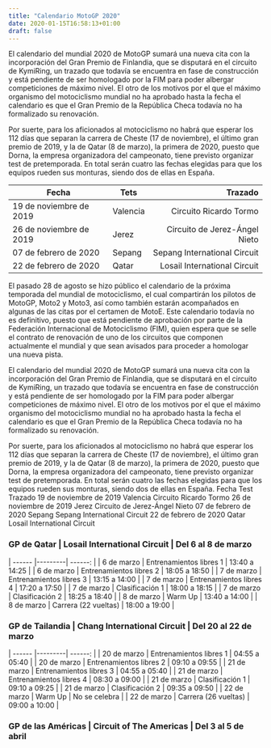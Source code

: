 ```yaml
---
title: "Calendario MotoGP 2020"
date: 2020-01-15T16:58:13+01:00
draft: false
---
```


El calendario del mundial 2020 de MotoGP sumará una nueva cita con la incorporación del Gran Premio de Finlandia, que se disputará en el circuito de KymiRing, un trazado que todavía se encuentra en fase de construcción y está pendiente de ser homologado por la FIM para poder albergar competiciones de máximo nivel. El otro de los motivos por el que el máximo organismo del motociclismo mundial no ha aprobado hasta la fecha el calendario es que el Gran Premio de la República Checa todavía no ha formalizado su renovación.

Por suerte, para los aficionados al motociclismo no habrá que esperar los 112 días que separan la carrera de Cheste (17 de noviembre), el último gran premio de 2019, y la de Qatar (8 de marzo), la primera de 2020, puesto que Dorna, la empresa organizadora del campeonato, tiene previsto organizar test de pretemporada. En total serán cuatro las fechas elegidas para que los equipos rueden sus monturas, siendo dos de ellas en España.

| Fecha  | Tets    | Trazado |
| ------ |---------| ------: |
| 19 de noviembre de 2019  | Valencia   | Circuito Ricardo Tormo     |
| 26 de noviembre de 2019  | Jerez    | Circuito de Jerez-Ángel Nieto    |
| 07 de febrero de 2020 | Sepang | Sepang International Circuit    |
| 22 de febrero de 2020 | Qatar | Losail International Circuit    |

El pasado 28 de agosto se hizo público el calendario de la próxima temporada del mundial de motociclismo, el cual compartirán los pilotos de MotoGP, Moto2 y Moto3, así como también estarán acompañados en algunas de las citas por el certamen de MotoE. Este calendario todavía no es definitivo, puesto que está pendiente de aprobación por parte de la Federación Internacional de Motociclismo (FIM), quien espera que se selle el contrato de renovación de uno de los circuitos que componen actualmente el mundial y que sean avisados para proceder a homologar una nueva pista.

El calendario del mundial 2020 de MotoGP sumará una nueva cita con la incorporación del Gran Premio de Finlandia, que se disputará en el circuito de KymiRing, un trazado que todavía se encuentra en fase de construcción y está pendiente de ser homologado por la FIM para poder albergar competiciones de máximo nivel. El otro de los motivos por el que el máximo organismo del motociclismo mundial no ha aprobado hasta la fecha el calendario es que el Gran Premio de la República Checa todavía no ha formalizado su renovación.

Por suerte, para los aficionados al motociclismo no habrá que esperar los 112 días que separan la carrera de Cheste (17 de noviembre), el último gran premio de 2019, y la de Qatar (8 de marzo), la primera de 2020, puesto que Dorna, la empresa organizadora del campeonato, tiene previsto organizar test de pretemporada. En total serán cuatro las fechas elegidas para que los equipos rueden sus monturas, siendo dos de ellas en España.
Fecha	Test	Trazado
19 de noviembre de 2019	Valencia	Circuito Ricardo Tormo
26 de noviembre de 2019	Jerez	Circuito de Jerez-Ángel Nieto
07 de febrero de 2020	Sepang	Sepang International Circuit
22 de febrero de 2020	Qatar	Losail International Circuit

### GP de Qatar | Losail International Circuit | Del 6 al 8 de marzo

| ------ |---------| ------: |
| 6 de marzo  |  Entrenamientos libres 1  |  13:40 a 14:25 |
| 6 de marzo  |  Entrenamientos libres 2  |  18:05 a 18:50 |
| 7 de marzo  |  Entrenamientos libres 3  |  13:15 a 14:00 |
| 7 de marzo  |  Entrenamientos libres 4  |  17:20 a 17:50 |
| 7 de marzo  |  Clasificación 1  |  18:00 a 18:15 |
| 7 de marzo  |  Clasificación 2  |  18:25 a 18:40 |
| 8 de marzo  |  Warm Up  |  13:40 a 14:00 |
| 8 de marzo  |  Carrera (22 vueltas)  |  18:00 a 19:00 |

### GP de Tailandia | Chang International Circuit | Del 20 al 22 de marzo

| ------ |---------| ------: |
| 20 de marzo  |  Entrenamientos libres 1  |  04:55 a 05:40 |
| 20 de marzo  |  Entrenamientos libres 2  |  09:10 a 09:55 |
| 21 de marzo  |  Entrenamientos libres 3  |  04:55 a 05:40 |
| 21 de marzo  |  Entrenamientos libres 4  |  08:30 a 09:00 |
| 21 de marzo  |  Clasificación 1  |  09:10 a 09:25 |
| 21 de marzo  |  Clasificación 2  |  09:35 a 09:50 |
| 22 de marzo  |  Warm Up  |  No se celebra |
| 22 de marzo  |  Carrera (26 vueltas) |  09:00 a 10:00 |

### GP de las Américas | Circuit of The Americas | Del 3 al 5 de abril
